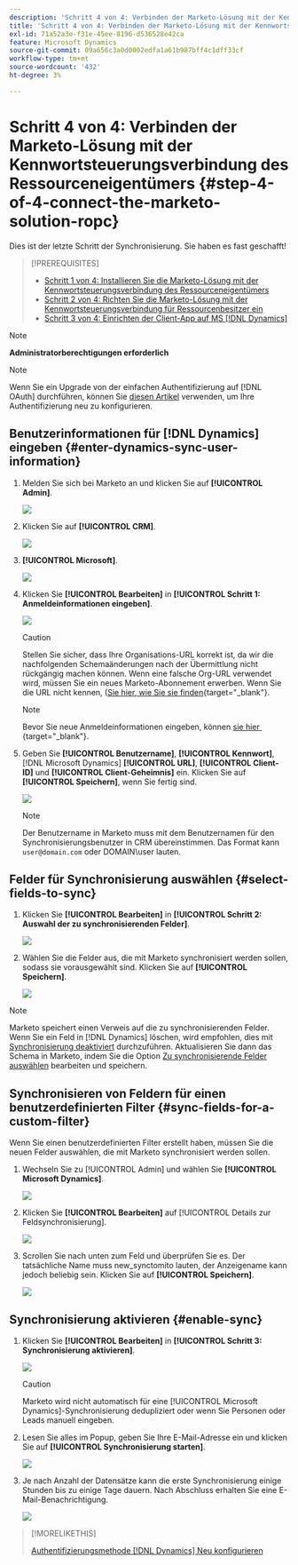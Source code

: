 ```yaml
---
description: 'Schritt 4 von 4: Verbinden der Marketo-Lösung mit der Kennwortkontrollverbindung für Ressourcenbesitzer - Marketo-Dokumente - Produktdokumentation'
title: 'Schritt 4 von 4: Verbinden der Marketo-Lösung mit der Kennwortsteuerungsverbindung des Ressourceneigentümers'
exl-id: 71a52a3e-f31e-45ee-8196-d536528e42ca
feature: Microsoft Dynamics
source-git-commit: 09a656c3a0d0002edfa1a61b987bff4c1dff33cf
workflow-type: tm+mt
source-wordcount: '432'
ht-degree: 3%

---
```


# Schritt 4 von 4: Verbinden der Marketo-Lösung mit der Kennwortsteuerungsverbindung des Ressourceneigentümers {#step-4-of-4-connect-the-marketo-solution-ropc}

Dies ist der letzte Schritt der Synchronisierung. Sie haben es fast geschafft!

>[!PREREQUISITES]
>
>* [Schritt 1 von 4: Installieren Sie die Marketo-Lösung mit der Kennwortsteuerungsverbindung des Ressourceneigentümers](/help/marketo/product-docs/crm-sync/microsoft-dynamics-sync/sync-setup/microsoft-dynamics-365-with-ropc-connection/step-1-of-4-install.md)
>* [Schritt 2 von 4: Richten Sie die Marketo-Lösung mit der Kennwortsteuerungsverbindung für Ressourcenbesitzer ein](/help/marketo/product-docs/crm-sync/microsoft-dynamics-sync/sync-setup/microsoft-dynamics-365-with-ropc-connection/step-2-of-4-set-up.md)
>* [Schritt 3 von 4: Einrichten der Client-App auf MS [!DNL Dynamics]](/help/marketo/product-docs/crm-sync/microsoft-dynamics-sync/sync-setup/microsoft-dynamics-365-with-ropc-connection/step-3-of-4-set-up.md)

>[!NOTE]
>
>**Administratorberechtigungen erforderlich**

>[!NOTE]
>
>Wenn Sie ein Upgrade von der einfachen Authentifizierung auf [!DNL OAuth] durchführen, können Sie [diesen Artikel](/help/marketo/product-docs/crm-sync/microsoft-dynamics-sync/sync-setup/reconfigure-dynamics-authentication-method.md) verwenden, um Ihre Authentifizierung neu zu konfigurieren.

## Benutzerinformationen für [!DNL Dynamics] eingeben {#enter-dynamics-sync-user-information}

1. Melden Sie sich bei Marketo an und klicken Sie auf **[!UICONTROL Admin]**.

   ![](assets/login-admin.png)

1. Klicken Sie auf **[!UICONTROL CRM]**.

   ![](assets/image2015-3-16-9-3a47-3a34.png)

1. **[!UICONTROL Microsoft]**.

   ![](assets/image2015-3-16-9-3a50-3a6.png)

1. Klicken Sie **[!UICONTROL Bearbeiten]** in **[!UICONTROL Schritt 1: Anmeldeinformationen eingeben]**.

   ![](assets/image2015-3-16-9-3a48-3a43.png)

   >[!CAUTION]
   >
   >Stellen Sie sicher, dass Ihre Organisations-URL korrekt ist, da wir die nachfolgenden Schemaänderungen nach der Übermittlung nicht rückgängig machen können. Wenn eine falsche Org-URL verwendet wird, müssen Sie ein neues Marketo-Abonnement erwerben. Wenn Sie die URL nicht kennen, ([&#x200B; Sie hier, wie Sie sie finden](/help/marketo/product-docs/crm-sync/microsoft-dynamics-sync/sync-setup/view-the-organization-service-url.md){target="_blank"}.

   >[!NOTE]
   >
   >Bevor Sie neue Anmeldeinformationen eingeben, können [&#x200B; sie hier &#x200B;](/help/marketo/product-docs/crm-sync/microsoft-dynamics-sync/sync-setup/validate-microsoft-dynamics-sync.md){target="_blank"}.

1. Geben Sie **[!UICONTROL Benutzername]**, **[!UICONTROL Kennwort]**, [!DNL Microsoft Dynamics] **[!UICONTROL URL]**, **[!UICONTROL Client-ID]** und **[!UICONTROL Client-Geheimnis]** ein. Klicken Sie auf **[!UICONTROL Speichern]**, wenn Sie fertig sind.

   ![](assets/step-4-of-4-connect-ropc-5.png)

   >[!NOTE]
   >
   >Der Benutzername in Marketo muss mit dem Benutzernamen für den Synchronisierungsbenutzer in CRM übereinstimmen. Das Format kann `user@domain.com` oder DOMAIN\user lauten.

## Felder für Synchronisierung auswählen {#select-fields-to-sync}

1. Klicken Sie **[!UICONTROL Bearbeiten]** in **[!UICONTROL Schritt 2: Auswahl der zu synchronisierenden Felder]**.

   ![](assets/image2015-3-16-9-3a51-3a28.png)

1. Wählen Sie die Felder aus, die mit Marketo synchronisiert werden sollen, sodass sie vorausgewählt sind. Klicken Sie auf **[!UICONTROL Speichern]**.

   ![](assets/image2016-8-25-15-3a6-3a11.png)

>[!NOTE]
>
>Marketo speichert einen Verweis auf die zu synchronisierenden Felder. Wenn Sie ein Feld in [!DNL Dynamics] löschen, wird empfohlen, dies mit [Synchronisierung deaktiviert](/help/marketo/product-docs/crm-sync/salesforce-sync/enable-disable-the-salesforce-sync.md) durchzuführen. Aktualisieren Sie dann das Schema in Marketo, indem Sie die Option [Zu synchronisierende Felder auswählen](/help/marketo/product-docs/crm-sync/microsoft-dynamics-sync/microsoft-dynamics-sync-details/microsoft-dynamics-sync-field-sync/editing-fields-to-sync-before-deleting-them-in-dynamics.md) bearbeiten und speichern.

## Synchronisieren von Feldern für einen benutzerdefinierten Filter {#sync-fields-for-a-custom-filter}

Wenn Sie einen benutzerdefinierten Filter erstellt haben, müssen Sie die neuen Felder auswählen, die mit Marketo synchronisiert werden sollen.

1. Wechseln Sie zu [!UICONTROL Admin] und wählen Sie **[!UICONTROL Microsoft Dynamics]**.

   ![](assets/image2015-10-9-9-3a50-3a9.png)

1. Klicken Sie **[!UICONTROL Bearbeiten]** auf [!UICONTROL Details zur Feldsynchronisierung].

   ![](assets/image2015-10-9-9-3a52-3a23.png)

1. Scrollen Sie nach unten zum Feld und überprüfen Sie es. Der tatsächliche Name muss new_synctomito lauten, der Anzeigename kann jedoch beliebig sein. Klicken Sie auf **[!UICONTROL Speichern]**.

   ![](assets/image2016-8-25-15-3a7-3a35.png)

## Synchronisierung aktivieren {#enable-sync}

1. Klicken Sie **[!UICONTROL Bearbeiten]** in **[!UICONTROL Schritt 3: Synchronisierung aktivieren]**.

   ![](assets/image2015-3-16-9-3a52-3a2.png)

   >[!CAUTION]
   >
   >Marketo wird nicht automatisch für eine [!UICONTROL Microsoft Dynamics]-Synchronisierung dedupliziert oder wenn Sie Personen oder Leads manuell eingeben.

1. Lesen Sie alles im Popup, geben Sie Ihre E-Mail-Adresse ein und klicken Sie auf **[!UICONTROL Synchronisierung starten]**.

   ![](assets/image2015-3-16-9-3a55-3a10.png)

1. Je nach Anzahl der Datensätze kann die erste Synchronisierung einige Stunden bis zu einige Tage dauern. Nach Abschluss erhalten Sie eine E-Mail-Benachrichtigung.

   ![](assets/image2015-3-16-9-3a59-3a51.png)

>[!MORELIKETHIS]
>
>[Authentifizierungsmethode  [!DNL Dynamics] Neu konfigurieren](/help/marketo/product-docs/crm-sync/microsoft-dynamics-sync/sync-setup/reconfigure-dynamics-authentication-method.md)
